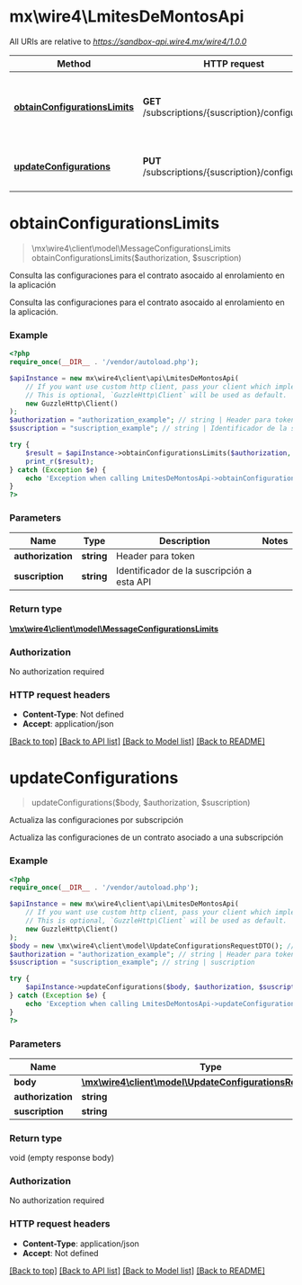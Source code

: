 # mx\wire4\LmitesDeMontosApi

All URIs are relative to *https://sandbox-api.wire4.mx/wire4/1.0.0*

Method | HTTP request | Description
------------- | ------------- | -------------
[**obtainConfigurationsLimits**](LmitesDeMontosApi.md#obtainconfigurationslimits) | **GET** /subscriptions/{suscription}/configurations | Consulta las configuraciones para el contrato asocaido al enrolamiento en la aplicación
[**updateConfigurations**](LmitesDeMontosApi.md#updateconfigurations) | **PUT** /subscriptions/{suscription}/configurations | Actualiza las configuraciones por subscripción

# **obtainConfigurationsLimits**
> \mx\wire4\client\model\MessageConfigurationsLimits obtainConfigurationsLimits($authorization, $suscription)

Consulta las configuraciones para el contrato asocaido al enrolamiento en la aplicación

Consulta las configuraciones para el contrato asocaido al enrolamiento en la aplicación.

### Example
```php
<?php
require_once(__DIR__ . '/vendor/autoload.php');

$apiInstance = new mx\wire4\client\api\LmitesDeMontosApi(
    // If you want use custom http client, pass your client which implements `GuzzleHttp\ClientInterface`.
    // This is optional, `GuzzleHttp\Client` will be used as default.
    new GuzzleHttp\Client()
);
$authorization = "authorization_example"; // string | Header para token
$suscription = "suscription_example"; // string | Identificador de la suscripción a esta API

try {
    $result = $apiInstance->obtainConfigurationsLimits($authorization, $suscription);
    print_r($result);
} catch (Exception $e) {
    echo 'Exception when calling LmitesDeMontosApi->obtainConfigurationsLimits: ', $e->getMessage(), PHP_EOL;
}
?>
```

### Parameters

Name | Type | Description  | Notes
------------- | ------------- | ------------- | -------------
 **authorization** | **string**| Header para token |
 **suscription** | **string**| Identificador de la suscripción a esta API |

### Return type

[**\mx\wire4\client\model\MessageConfigurationsLimits**](../Model/MessageConfigurationsLimits.md)

### Authorization

No authorization required

### HTTP request headers

 - **Content-Type**: Not defined
 - **Accept**: application/json

[[Back to top]](#) [[Back to API list]](../../README.md#documentation-for-api-endpoints) [[Back to Model list]](../../README.md#documentation-for-models) [[Back to README]](../../README.md)

# **updateConfigurations**
> updateConfigurations($body, $authorization, $suscription)

Actualiza las configuraciones por subscripción

Actualiza las configuraciones de un contrato asociado a una subscripción

### Example
```php
<?php
require_once(__DIR__ . '/vendor/autoload.php');

$apiInstance = new mx\wire4\client\api\LmitesDeMontosApi(
    // If you want use custom http client, pass your client which implements `GuzzleHttp\ClientInterface`.
    // This is optional, `GuzzleHttp\Client` will be used as default.
    new GuzzleHttp\Client()
);
$body = new \mx\wire4\client\model\UpdateConfigurationsRequestDTO(); // \mx\wire4\client\model\UpdateConfigurationsRequestDTO | updateConfigurationsResquestDTO
$authorization = "authorization_example"; // string | Header para token
$suscription = "suscription_example"; // string | suscription

try {
    $apiInstance->updateConfigurations($body, $authorization, $suscription);
} catch (Exception $e) {
    echo 'Exception when calling LmitesDeMontosApi->updateConfigurations: ', $e->getMessage(), PHP_EOL;
}
?>
```

### Parameters

Name | Type | Description  | Notes
------------- | ------------- | ------------- | -------------
 **body** | [**\mx\wire4\client\model\UpdateConfigurationsRequestDTO**](../Model/UpdateConfigurationsRequestDTO.md)| updateConfigurationsResquestDTO |
 **authorization** | **string**| Header para token |
 **suscription** | **string**| suscription |

### Return type

void (empty response body)

### Authorization

No authorization required

### HTTP request headers

 - **Content-Type**: application/json
 - **Accept**: Not defined

[[Back to top]](#) [[Back to API list]](../../README.md#documentation-for-api-endpoints) [[Back to Model list]](../../README.md#documentation-for-models) [[Back to README]](../../README.md)

